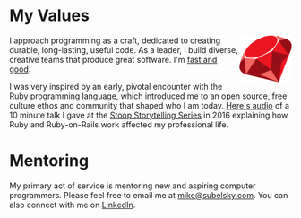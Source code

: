 # My Values

<img align="right" width="93" height="83" src="ruby.png?raw=true" alt='A beautiful, shining, red cut ruby stone'>

I approach programming as a craft, dedicated to creating durable, long-lasting, useful code. As a leader, I build diverse, creative teams that produce great software. I'm [fast and good](https://avdi.codes/fast-and-good/).

I was very inspired by an early, pivotal encounter with the Ruby programming language, which introduced me to an open source, free culture ethos and community that shaped who I am today. [Here's audio](http://assets.stoopstorytelling.com.s3.amazonaws.com/audio/production/2016-12-02/SSBMA111816MikeSubelsky/SSBMA111816MikeSubelsky.mp3) of a 10 minute talk I gave at the [Stoop Storytelling Series](https://www.stoopstorytelling.com/event/special-event-making-their-mark/) in 2016 explaining how Ruby and Ruby-on-Rails work affected my professional life.

# Mentoring

My primary act of service is mentoring new and aspiring computer programmers. Please feel free to email me at mike@subelsky.com. You can also connect with me on [LinkedIn](https://www.linkedin.com/in/subelsky/).
